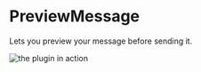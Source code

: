 # PreviewMessage

Lets you preview your message before sending it.

![the plugin in action](https://github.com/Vendicated/Vencord/assets/45497981/3ce32860-e5cd-4ea2-bdab-e121f1703579)

